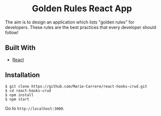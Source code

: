 <h1 align="center">Golden Rules React App</h1>

The aim is to design an application which lists "golden rules" for developers. These rules are the best practices that every developer should follow!

## Built With
* [React](https://reactjs.org/)


## Installation

```
$ git clone https://github.com/Marie-Carrere/react-hooks-crud.git
$ cd react-hooks-crud
$ npm install
$ npm start
```

Go to `http://localhost:3000`.



